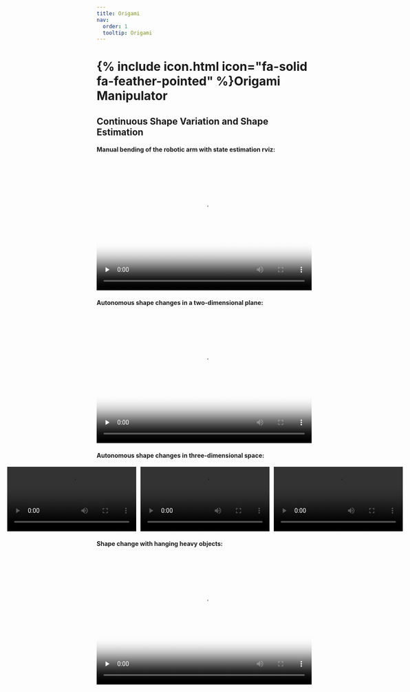 ```yaml
---
title: Origami
nav:
  order: 1
  tooltip: Origami
---
```


# {% include icon.html icon="fa-solid fa-feather-pointed" %}Origami Manipulator

## Continuous Shape Variation and Shape Estimation

#### Manual bending of the robotic arm with state estimation rviz:
 
<video id="video" controls="controls" width="500" height="300" preload="none" poster="封面">
      <source id="mp4" src="./0_1-manual_manipulation.mp4" type="video/mp4">
</video>



#### Autonomous shape changes in a two-dimensional plane:
 
<video id="video" controls="controls" width="500" height="300" preload="none" poster="封面">
      <source id="mp4" src="./1_2-2D_shape_transition.mp4" type="video/mp4">
</video>


#### Autonomous shape changes in three-dimensional space:
 
<div style="display: flex; justify-content: center; gap: 10px;">
  <video width="300" controls>
    <source id="mp4" src="./1-3-3D_singleSection_2.mp4" type="video/mp4">
    Your browser does not support the video tag.
  </video>
  <video width="300" controls>
    <source id="mp4" src="./1-3-3D_singleSection_3.mp4" type="video/mp4">
    Your browser does not support the video tag.
  </video>
  <video width="300" controls>
    <source id="mp4" src="./2-3-3D_multi-section.mp4" type="video/mp4">
    Your browser does not support the video tag.
  </video>
</div>


####  Shape change with hanging heavy objects:

<video id="video" controls="controls" width="500" height="300" preload="none" poster="封面">
      <source id="mp4" src="./3-3-3D_multi-section_loading.mp4" type="video/mp4">
</video>

